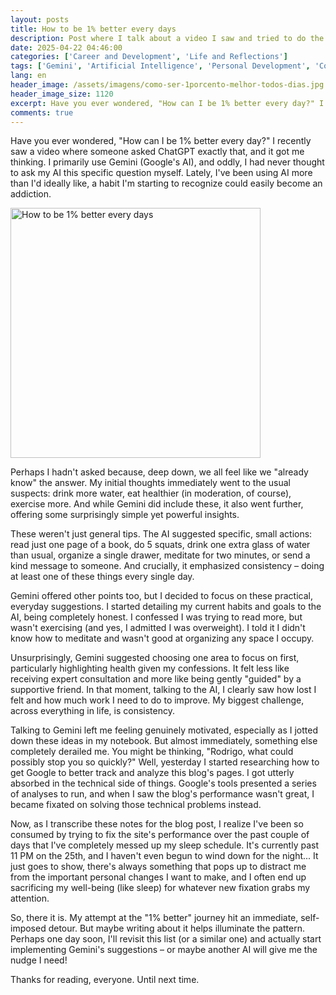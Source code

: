 ```yaml
---
layout: posts
title: How to be 1% better every days
description: Post where I talk about a video I saw and tried to do the same.
date: 2025-04-22 04:46:00
categories: ['Career and Development', 'Life and Reflections']
tags: ['Gemini', 'Artificial Intelligence', 'Personal Development', 'Continuous Improvement', 'Habits', 'Consistency', 'Small Habits', 'Self-Knowledge', 'personal-development', 'AI', 'reflections']
lang: en
header_image: /assets/imagens/como-ser-1porcento-melhor-todos-dias.jpg
header_image_size: 1120
excerpt: Have you ever wondered, "How can I be 1% better every day?" I recently saw a video where someone ...
comments: true
---
```


Have you ever wondered, "How can I be 1% better every day?" I recently saw a video where someone asked ChatGPT exactly that, and it got me thinking. I primarily use Gemini (Google's AI), and oddly, I had never thought to ask my AI this specific question myself. Lately, I've been using AI more than I'd ideally like, a habit I'm starting to recognize could easily become an addiction.

<img loading='lazy' alt="How to be 1% better every days" src="{{ '/assets/imagens/como-ser-1porcento-melhor-todos-dias.jpg' | relative_url }}" width="400" height="400">

Perhaps I hadn't asked because, deep down, we all feel like we "already know" the answer. My initial thoughts immediately went to the usual suspects: drink more water, eat healthier (in moderation, of course), exercise more. And while Gemini did include these, it also went further, offering some surprisingly simple yet powerful insights.

These weren't just general tips. The AI suggested specific, small actions: read just one page of a book, do 5 squats, drink one extra glass of water than usual, organize a single drawer, meditate for two minutes, or send a kind message to someone. And crucially, it emphasized consistency – doing at least one of these things every single day.

Gemini offered other points too, but I decided to focus on these practical, everyday suggestions. I started detailing my current habits and goals to the AI, being completely honest. I confessed I was trying to read more, but wasn't exercising (and yes, I admitted I was overweight). I told it I didn't know how to meditate and wasn't good at organizing any space I occupy.

Unsurprisingly, Gemini suggested choosing one area to focus on first, particularly highlighting health given my confessions. It felt less like receiving expert consultation and more like being gently "guided" by a supportive friend. In that moment, talking to the AI, I clearly saw how lost I felt and how much work I need to do to improve. My biggest challenge, across everything in life, is consistency.

Talking to Gemini left me feeling genuinely motivated, especially as I jotted down these ideas in my notebook. But almost immediately, something else completely derailed me. You might be thinking, "Rodrigo, what could possibly stop you so quickly?" Well, yesterday I started researching how to get Google to better track and analyze this blog's pages. I got utterly absorbed in the technical side of things. Google's tools presented a series of analyses to run, and when I saw the blog's performance wasn't great, I became fixated on solving those technical problems instead.

Now, as I transcribe these notes for the blog post, I realize I've been so consumed by trying to fix the site's performance over the past couple of days that I've completely messed up my sleep schedule. It's currently past 11 PM on the 25th, and I haven't even begun to wind down for the night... It just goes to show, there's always something that pops up to distract me from the important personal changes I want to make, and I often end up sacrificing my well-being (like sleep) for whatever new fixation grabs my attention.

So, there it is. My attempt at the "1% better" journey hit an immediate, self-imposed detour. But maybe writing about it helps illuminate the pattern. Perhaps one day soon, I'll revisit this list (or a similar one) and actually start implementing Gemini's suggestions – or maybe another AI will give me the nudge I need!

Thanks for reading, everyone. Until next time.